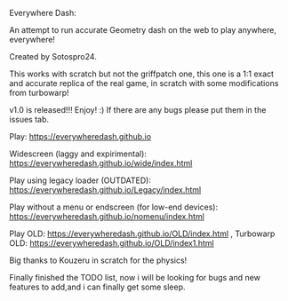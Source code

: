 Everywhere Dash:

An attempt to run accurate Geometry dash on the web to play anywhere, everywhere! 

Created by Sotospro24.

This works with scratch but not the griffpatch one, this one is a 1:1 exact and accurate replica of the real game, in scratch with some modifications from turbowarp!

v1.0 is released!!! Enjoy! :) If there are any bugs please put them in the issues tab.

Play: https://everywheredash.github.io 

Widescreen (laggy and expirimental): https://everywheredash.github.io/wide/index.html

Play using legacy loader (OUTDATED): https://everywheredash.github.io/Legacy/index.html

Play without a menu or endscreen (for low-end devices): https://everywheredash.github.io/nomenu/index.html

Play OLD: https://everywheredash.github.io/OLD/index.html , Turbowarp OLD: https://everywheredash.github.io/OLD/index1.html

Big thanks to Kouzeru in scratch for the physics!


Finally finished the TODO list, now i will be looking for bugs and new features to add,and i can finally get some sleep.


